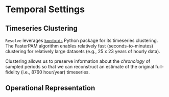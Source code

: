 # Temporal Settings

## Timeseries Clustering

`Resolve` leverages [`kmedoids`](https://python-kmedoids.readthedocs.io/en/latest/index.html) Python package for its 
timeseries clustering. The FasterPAM algorithm enables relatively fast (seconds-to-minutes) clustering for relatively 
large datasets (e.g., 25 x 23 years of hourly data). 

Clustering allows us to preserve information about the *chronology* of sampled periods so that we can reconstruct an 
estimate of the original full-fidelity (i.e., 8760 hour/year) timeseries. 

## Operational Representation